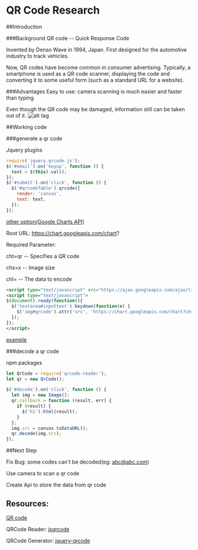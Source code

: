# QR Code Research
##Introduction

###Background
QR code -- Quick Response Code

Invented by Denso Wave in 1994, Japan.
First designed for the automotive industry to track vehicles.

Now, QR codes have become common in consumer advertising. Typically, a smartphone is used as a QR code scanner, displaying the code and converting it to some useful form (such as a standard URL for a website).

###Advantages
Easy to use: camera scanning is much easier and faster than typing

Even though the QR code may be damaged, information still can be taken out of it.
![alt tag](https://upload.wikimedia.org/wikipedia/commons/thumb/8/8d/QR_Code_Damaged.jpg/282px-QR_Code_Damaged.jpg)


##Working code

###generate a qr code

Jquery plugins

```javascript
require('jquery.qrcode.js');
$('#email').on('keyup', function () {
  text = $(this).val();
});
$('#submit').on('click', function () {
  $('#qrcodeTable').qrcode({
    render: 'canvas',
    text: text,
  });
});
```

[other option(Google Charts API)](http://www.hashbangcode.com/blog/easy-qr-code-generation-google-charts-api)

Root URL: https://chart.googleapis.com/chart?

Required Parameter:

cht=qr --  Specifies a QR code

chs=<width>x<height> --  Image size

chl=<data> -- The data to encode

```html
<script type="text/javascript" src="https://ajax.googleapis.com/ajax/libs/jquery/1.7.1/jquery.min.js"></script>
<script type="text/javascript">
$(document).ready(function(){
  $('textarea#inputtext').keydown(function(e) {
    $('img#qrcode').attr('src', 'https://chart.googleapis.com/chart?chs=177x177&cht=qr&chl=' + $('textarea#inputtext').val() + '&choe=UTF-8');
  });
});
</script>
```
[example](https://chart.googleapis.com/chart?chs=177x177&cht=qr&chl=www.google.com)

###decode a qr code

npm packages

```javascript
let QrCode = require('qrcode-reader');
let qr = new QrCode();

$('#decode').on('click', function () {
  let img = new Image();
  qr.callback = function (result, err) {
    if (result) {
      $('h1').html(result);
    }
  };
  img.src = canvas.toDataURL();
  qr.decode(img.src);
});
```

##Next Step

Fix Bug: some codes can't be decoded(eg: abc@abc.com)

Use camera to scan a qr code

Create Api to store the data from qr code

## Resources:

[QR code](https://en.wikipedia.org/wiki/QR_code)

QRCode Reader: [jsqrcode](https://github.com/edi9999/jsqrcode)

QRCode Generator: [jquery-qrcode](https://github.com/jeromeetienne/jquery-qrcode)
